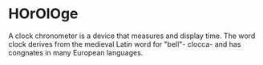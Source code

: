 # HOrOlOge
A clock chronometer is a device that measures and display time. The word clock derives from the medieval Latin word for "bell"- clocca- and has congnates in many European languages.
